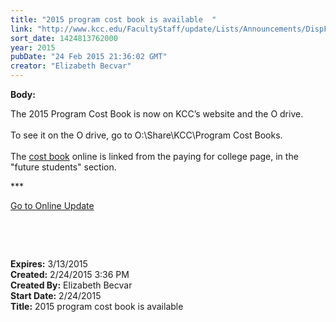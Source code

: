 ```yaml
---
title: "2015 program cost book is available  "
link: "http://www.kcc.edu/FacultyStaff/update/Lists/Announcements/DispForm.aspx?ID=1838"
sort_date: 1424813762000
year: 2015
pubDate: "24 Feb 2015 21:36:02 GMT"
creator: "Elizabeth Becvar"
---
```


<div><b>Body:</b> <div class="ExternalClass315F428266BE42608FA0BE27EF85FB73"><p>​The 2015 Program Cost Book is now on KCC’s website and the O drive. <br /> <br />To see it on the O drive, go to O:\Share\KCC\Program Cost Books. <br /> <br />The <a href="/future/paying/cost/Documents/2015ProgramCostBook03-01-15.pdf">cost book</a> online is linked from the paying for college page, in the &quot;future students&quot; section.</p>
<p>***</p>
<p><a href="/FacultyStaff/update/Pages/dailyupdate.aspx">Go to Online Update</a></p>
<p> </p>
<p> </p></div></div>
<div><b>Expires:</b> 3/13/2015</div>
<div><b>Created:</b> 2/24/2015 3:36 PM</div>
<div><b>Created By:</b> Elizabeth Becvar</div>
<div><b>Start Date:</b> 2/24/2015</div>
<div><b>Title:</b> 2015 program cost book is available  </div>
